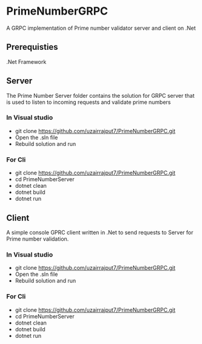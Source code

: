 # PrimeNumberGRPC
A GRPC implementation of Prime number validator server and client on .Net
## Prerequisties
.Net Framework 
## Server
The Prime Number Server folder contains the solution for GRPC server that is used to listen to incoming requests and validate prime numbers
### In Visual studio
* git clone https://github.com/uzairrajput7/PrimeNumberGRPC.git
* Open the .sln file
* Rebuild solution and run
### For Cli
* git clone https://github.com/uzairrajput7/PrimeNumberGRPC.git
* cd PrimeNumberServer
* dotnet clean
* dotnet build
* dotnet run
## Client
A simple console GPRC client written in .Net to send requests to Server for Prime number validation.
### In Visual studio
* git clone https://github.com/uzairrajput7/PrimeNumberGRPC.git
* Open the .sln file
* Rebuild solution and run
### For Cli
* git clone https://github.com/uzairrajput7/PrimeNumberGRPC.git
* cd PrimeNumberServer
* dotnet clean
* dotnet build
* dotnet run
